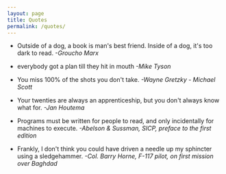 ```yaml
---
layout: page
title: Quotes
permalink: /quotes/
---
```


* Outside of a dog, a book is man's best friend. Inside of a dog, it's too dark to read. 
*-Groucho Marx*

* everybody got a plan till they hit in mouth 
*-Mike Tyson*

* You miss 100% of the shots you don't take. 
*-Wayne Gretzky - Michael Scott*

* Your twenties are always an apprenticeship, but you don't always know what for.
*-Jan Houtema*

* Programs must be written for people to read, and only incidentally for machines to execute.
*-Abelson & Sussman, SICP, preface to the first edition*

* Frankly, I don't think you could have driven a needle up my sphincter using a sledgehammer.
*-Col. Barry Horne, F-117 pilot, on first mission over Baghdad*

